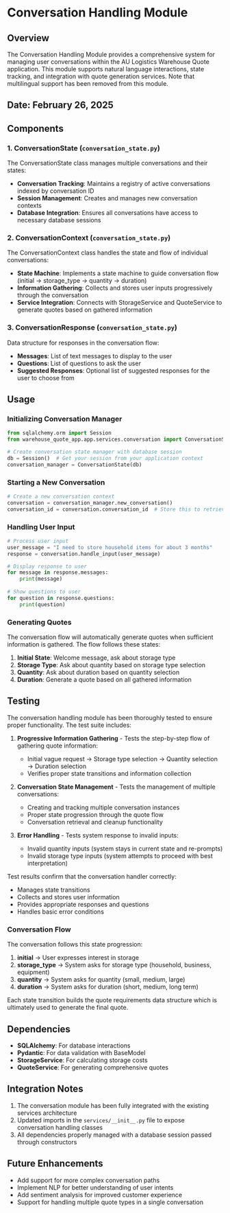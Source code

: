 # Conversation Handling Module

## Overview

The Conversation Handling Module provides a comprehensive system for managing user conversations within the AU Logistics Warehouse Quote application. This module supports natural language interactions, state tracking, and integration with quote generation services. Note that multilingual support has been removed from this module.

## Date: February 26, 2025

## Components

### 1. ConversationState (`conversation_state.py`)

The ConversationState class manages multiple conversations and their states:

- **Conversation Tracking**: Maintains a registry of active conversations indexed by conversation ID
- **Session Management**: Creates and manages new conversation contexts
- **Database Integration**: Ensures all conversations have access to necessary database sessions

### 2. ConversationContext (`conversation_state.py`)

The ConversationContext class handles the state and flow of individual conversations:

- **State Machine**: Implements a state machine to guide conversation flow (initial → storage_type → quantity → duration)
- **Information Gathering**: Collects and stores user inputs progressively through the conversation
- **Service Integration**: Connects with StorageService and QuoteService to generate quotes based on gathered information

### 3. ConversationResponse (`conversation_state.py`)

Data structure for responses in the conversation flow:

- **Messages**: List of text messages to display to the user
- **Questions**: List of questions to ask the user
- **Suggested Responses**: Optional list of suggested responses for the user to choose from

## Usage

### Initializing Conversation Manager

```python
from sqlalchemy.orm import Session
from warehouse_quote_app.app.services.conversation import ConversationState

# Create conversation state manager with database session
db = Session()  # Get your session from your application context
conversation_manager = ConversationState(db)
```

### Starting a New Conversation

```python
# Create a new conversation context
conversation = conversation_manager.new_conversation()
conversation_id = conversation.conversation_id  # Store this to retrieve the conversation later
```

### Handling User Input

```python
# Process user input
user_message = "I need to store household items for about 3 months"
response = conversation.handle_input(user_message)

# Display response to user
for message in response.messages:
    print(message)
    
# Show questions to user
for question in response.questions:
    print(question)
```

### Generating Quotes

The conversation flow will automatically generate quotes when sufficient information is gathered. The flow follows these states:

1. **Initial State**: Welcome message, ask about storage type
2. **Storage Type**: Ask about quantity based on storage type selection
3. **Quantity**: Ask about duration based on quantity selection
4. **Duration**: Generate a quote based on all gathered information

## Testing

The conversation handling module has been thoroughly tested to ensure proper functionality. The test suite includes:

1. **Progressive Information Gathering** - Tests the step-by-step flow of gathering quote information:
   - Initial vague request → Storage type selection → Quantity selection → Duration selection
   - Verifies proper state transitions and information collection

2. **Conversation State Management** - Tests the management of multiple conversations:
   - Creating and tracking multiple conversation instances
   - Proper state progression through the quote flow
   - Conversation retrieval and cleanup functionality

3. **Error Handling** - Tests system response to invalid inputs:
   - Invalid quantity inputs (system stays in current state and re-prompts)
   - Invalid storage type inputs (system attempts to proceed with best interpretation)

Test results confirm that the conversation handler correctly:
- Manages state transitions
- Collects and stores user information
- Provides appropriate responses and questions
- Handles basic error conditions

### Conversation Flow

The conversation follows this state progression:
1. **initial** → User expresses interest in storage
2. **storage_type** → System asks for storage type (household, business, equipment)
3. **quantity** → System asks for quantity (small, medium, large)
4. **duration** → System asks for duration (short, medium, long term)

Each state transition builds the quote requirements data structure which is ultimately used to generate the final quote.

## Dependencies

- **SQLAlchemy**: For database interactions
- **Pydantic**: For data validation with BaseModel
- **StorageService**: For calculating storage costs
- **QuoteService**: For generating comprehensive quotes

## Integration Notes

1. The conversation module has been fully integrated with the existing services architecture
2. Updated imports in the `services/__init__.py` file to expose conversation handling classes
3. All dependencies properly managed with a database session passed through constructors

## Future Enhancements

- Add support for more complex conversation paths
- Implement NLP for better understanding of user intents
- Add sentiment analysis for improved customer experience
- Support for handling multiple quote types in a single conversation
